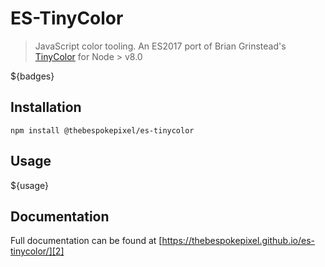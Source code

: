 # ES-TinyColor

> JavaScript color tooling. An ES2017 port of Brian Grinstead's [TinyColor][1] for Node > v8.0

${badges}

## Installation

    npm install @thebespokepixel/es-tinycolor

## Usage

${usage}

## Documentation
Full documentation can be found at [https://thebespokepixel.github.io/es-tinycolor/][2]

[1]: https://github.com/bgrins/TinyColor
[2]: https://thebespokepixel.github.io/es-tinycolor/
